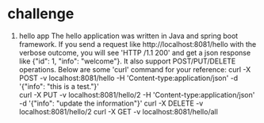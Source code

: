 # challenge


1. hello app
  The hello application was written in Java and spring boot framework. If you send a request like http://localhost:8081/hello with the verbose outcome, you will see 'HTTP /1.1 200' and get a json response like {"id": 1, "info": "welcome"}.
  It also support POST/PUT/DELETE operations. Below are some 'curl' command for your reference:
     curl -X POST -v localhost:8081/hello -H 'Content-type:application/json' -d '{"info": "this is a test."}'   
     curl -X PUT -v localhost:8081/hello/2 -H 'Content-type:application/json' -d '{"info": "update the information"}'
     curl -X DELETE -v localhost:8081/hello/2
     curl -X GET -v localhost:8081/hello/all
     
